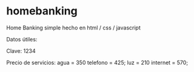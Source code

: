 # homebanking
Home Banking simple hecho en html / css / javascript

Datos útiles:

Clave: 1234


Precio de servicios: 
agua = 350
telefono = 425;
luz = 210
internet = 570;
